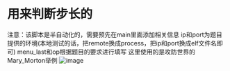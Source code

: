 # 用来判断步长的
注意：该脚本是半自动化的，需要预先在main里面添加相关信息
ip和port为题目提供的环境(本地测试的话，把remote换成process，把ip和port换成elf文件名即可)
menu_last和op根据题目的要求进行填写
这里使用的是攻防世界的Mary_Morton举例
![image](https://user-images.githubusercontent.com/76815267/198839815-c8aaf485-b7f3-4d57-824c-dfc48db2901b.png)
